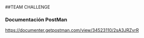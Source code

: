##TEAM CHALLENGE 

### Documentación PostMan 
https://documenter.getpostman.com/view/34523110/2sA3JRZyrR

